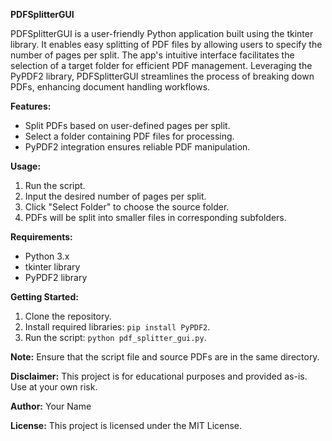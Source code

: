 **PDFSplitterGUI**

PDFSplitterGUI is a user-friendly Python application built using the tkinter library. It enables easy splitting of PDF files by allowing users to specify the number of pages per split. The app's intuitive interface facilitates the selection of a target folder for efficient PDF management. Leveraging the PyPDF2 library, PDFSplitterGUI streamlines the process of breaking down PDFs, enhancing document handling workflows.

**Features:**
- Split PDFs based on user-defined pages per split.
- Select a folder containing PDF files for processing.
- PyPDF2 integration ensures reliable PDF manipulation.
  
**Usage:**
1. Run the script.
2. Input the desired number of pages per split.
3. Click "Select Folder" to choose the source folder.
4. PDFs will be split into smaller files in corresponding subfolders.

**Requirements:**
- Python 3.x
- tkinter library
- PyPDF2 library

**Getting Started:**
1. Clone the repository.
2. Install required libraries: `pip install PyPDF2`.
3. Run the script: `python pdf_splitter_gui.py`.

**Note:**
Ensure that the script file and source PDFs are in the same directory.

**Disclaimer:**
This project is for educational purposes and provided as-is. Use at your own risk.

**Author:**
Your Name

**License:**
This project is licensed under the MIT License.
